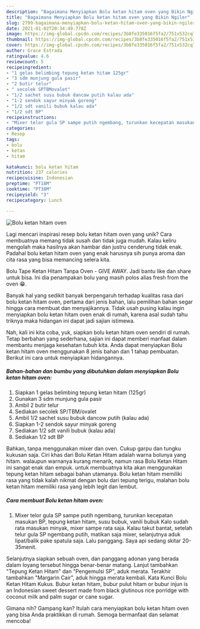 ```yaml
---
description: "Bagaimana Menyiapkan Bolu ketan hitam oven yang Bikin Ngiler"
title: "Bagaimana Menyiapkan Bolu ketan hitam oven yang Bikin Ngiler"
slug: 2799-bagaimana-menyiapkan-bolu-ketan-hitam-oven-yang-bikin-ngiler
date: 2021-01-02T20:34:49.778Z
image: https://img-global.cpcdn.com/recipes/3b8fe335016f5fa2/751x532cq70/bolu-ketan-hitam-oven-foto-resep-utama.jpg
thumbnail: https://img-global.cpcdn.com/recipes/3b8fe335016f5fa2/751x532cq70/bolu-ketan-hitam-oven-foto-resep-utama.jpg
cover: https://img-global.cpcdn.com/recipes/3b8fe335016f5fa2/751x532cq70/bolu-ketan-hitam-oven-foto-resep-utama.jpg
author: Grace Estrada
ratingvalue: 4.6
reviewcount: 5
recipeingredient:
- "1 gelas belimbing tepung ketan hitam 125gr"
- "3 sdm munjung gula pasir"
- "2 butir telur"
- " secolek SPTBMovalet"
- "1/2 sachet susu bubuk dancow putih kalau ada"
- "1-2 sendok sayur minyak goreng"
- "1/2 sdt vanili bubuk kalau ada"
- "1/2 sdt BP"
recipeinstructions:
- "Mixer telor gula SP sampe putih ngembang, turunkan kecepatan masukan BP, tepung ketan hitam, susu bubuk, vanili bubuk Kalo sudah rata masukan minyak, mixer sampe rata saja. Kalau takut bantat, setelah telur gula SP ngembang putih, matikan saja mixer, selanjutnya aduk lipat/balik pake spatula saja. Lalu panggang. Saya api sedang skitar 20-35menit."
categories:
- Resep
tags:
- bolu
- ketan
- hitam

katakunci: bolu ketan hitam 
nutrition: 237 calories
recipecuisine: Indonesian
preptime: "PT18M"
cooktime: "PT38M"
recipeyield: "3"
recipecategory: Lunch

---
```



![Bolu ketan hitam oven](https://img-global.cpcdn.com/recipes/3b8fe335016f5fa2/751x532cq70/bolu-ketan-hitam-oven-foto-resep-utama.jpg)

Lagi mencari inspirasi resep bolu ketan hitam oven yang unik? Cara membuatnya memang tidak susah dan tidak juga mudah. Kalau keliru mengolah maka hasilnya akan hambar dan justru cenderung tidak enak. Padahal bolu ketan hitam oven yang enak harusnya sih punya aroma dan cita rasa yang bisa memancing selera kita.

Bolu Tape Ketan Hitam Tanpa Oven - GIVE AWAY. Jadi bantu like dan share untuk bisa. Ini dia penampakan bolu yang masih polos alias fresh from the oven 😁.

Banyak hal yang sedikit banyak berpengaruh terhadap kualitas rasa dari bolu ketan hitam oven, pertama dari jenis bahan, lalu pemilihan bahan segar hingga cara membuat dan menyajikannya. Tidak usah pusing kalau ingin menyiapkan bolu ketan hitam oven enak di rumah, karena asal sudah tahu triknya maka hidangan ini dapat jadi sajian istimewa.


Nah, kali ini kita coba, yuk, siapkan bolu ketan hitam oven sendiri di rumah. Tetap berbahan yang sederhana, sajian ini dapat memberi manfaat dalam membantu menjaga kesehatan tubuh kita. Anda dapat menyiapkan Bolu ketan hitam oven menggunakan 8 jenis bahan dan 1 tahap pembuatan. Berikut ini cara untuk menyiapkan hidangannya.

<!--inarticleads1-->

##### Bahan-bahan dan bumbu yang dibutuhkan dalam menyiapkan Bolu ketan hitam oven:

1. Siapkan 1 gelas belimbing tepung ketan hitam (125gr)
1. Gunakan 3 sdm munjung gula pasir
1. Ambil 2 butir telur
1. Sediakan  secolek SP/TBM/ovalet
1. Ambil 1/2 sachet susu bubuk dancow putih (kalau ada)
1. Siapkan 1-2 sendok sayur minyak goreng
1. Sediakan 1/2 sdt vanili bubuk (kalau ada)
1. Sediakan 1/2 sdt BP


Bahkan, tanpa menggunakan mixer dan oven. Cukup garpu dan tungku kukusan saja. Ciri khas dari Bolu Ketan Hitam adalah warna bolunya yang hitam. walaupun warnanya kurang menarik, namun rasa Bolu Ketan Hitam ini sangat enak dan empuk. untuk membuatnya kita akan menggunakan tepung ketan hitam sebagai bahan utamanya. Bolu ketan hitam memiliki rasa yang tidak kalah nikmat dengan bolu dari tepung terigu, malahan bolu ketan hitam memiliki rasa yang lebih legit dan lembut. 

<!--inarticleads2-->

##### Cara membuat Bolu ketan hitam oven:

1. Mixer telor gula SP sampe putih ngembang, turunkan kecepatan masukan BP, tepung ketan hitam, susu bubuk, vanili bubuk Kalo sudah rata masukan minyak, mixer sampe rata saja. Kalau takut bantat, setelah telur gula SP ngembang putih, matikan saja mixer, selanjutnya aduk lipat/balik pake spatula saja. Lalu panggang. Saya api sedang skitar 20-35menit.


Selanjutnya siapkan sebuah oven, dan panggang adonan yang berada dalam loyang tersebut hingga benar-benar matang. Lanjut tambahkan &#34;Tepung Ketan Hitam&#34; dan &#34;Pengemulsi SP&#34;, aduk merata. Terakhir tambahkan &#34;Margarin Cair&#34;, aduk hingga merata kembali. Kata Kunci Bolu Ketan Hitam Kukus. Bubur ketan hitam, bubur pulut hitam or bubur injun is an Indonesian sweet dessert made from black glutinous rice porridge with coconut milk and palm sugar or cane sugar. 

Gimana nih? Gampang kan? Itulah cara menyiapkan bolu ketan hitam oven yang bisa Anda praktikkan di rumah. Semoga bermanfaat dan selamat mencoba!
